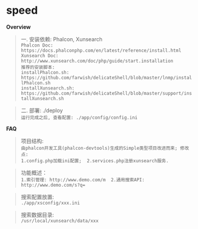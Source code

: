 # speed

**Overview**

> 一. 安装依赖: Phalcon, Xunsearch  
> `Phalcon Doc: https://docs.phalconphp.com/en/latest/reference/install.html`  
> `Xunsearch Doc: http://www.xunsearch.com/doc/php/guide/start.installation`  
> `推荐的安装脚本:`  
> `installPhalcon.sh: https://github.com/farwish/delicateShell/blob/master/lnmp/installPhalcon.sh`  
> `installXunsearch.sh: https://github.com/farwish/delicateShell/blob/master/support/installXunsearch.sh`  

> 二. 部署: ./deploy  
> `运行完成之后, 查看配置: ./app/config/config.ini`  

**FAQ**  

> 项目结构:  
`由phalcon开发工具(phalcon-devtools)生成的Simple类型项目改进而来; 修改点:`    
`1.config.php加载ini配置;  2.services.php注册xunsearch服务.`  

> 功能概述：  
`1.索引管理: http://www.demo.com/m  2.通用搜索API: http://www.demo.com/s?q=`  

> 搜索配置放置:  
`./app/xsconfig/xxx.ini`  

> 搜索数据目录:  
`/usr/local/xunsearch/data/xxx`  
